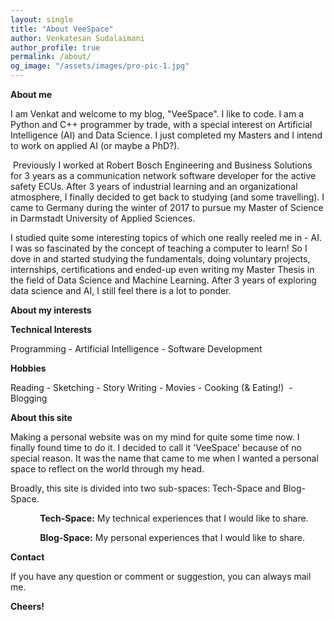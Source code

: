 ```yaml
---
layout: single
title: "About VeeSpace"
author: Venkatesan Sudalaimani
author_profile: true
permalink: /about/
og_image: "/assets/images/pro-pic-1.jpg"
---
```


**About me**

I am Venkat and welcome to my blog, "VeeSpace". I like to code. I am a Python and C++ programmer by trade, with a special interest on Artificial Intelligence (AI) and Data Science. I just completed my Masters and I intend to work on applied AI (or maybe a PhD?).

 Previously I worked at Robert Bosch Engineering and Business Solutions for 3 years as a communication network software developer for the active safety ECUs. After 3 years of industrial learning and an organizational atmosphere, I finally decided to get back to studying (and some travelling). I came to Germany during the winter of 2017 to pursue my Master of Science in Darmstadt University of Applied Sciences.

I studied quite some interesting topics of which one really reeled me in - AI. I was so fascinated by the concept of teaching a computer to learn! So I dove in and started studying the fundamentals, doing voluntary projects, internships, certifications and ended-up even writing my Master Thesis in the field of Data Science and Machine Learning. After 3 years of exploring data science and AI, I still feel there is a lot to ponder.

**About my interests**

**Technical Interests**

Programming - Artificial Intelligence - Software Development

**Hobbies**

Reading - Sketching - Story Writing - Movies - Cooking (& Eating!)  - Blogging

**About this site**

Making a personal website was on my mind for quite some time now. I finally found time to do it. I decided to call it 'VeeSpace' because of no special reason. It was the name that came to me when I wanted a personal space to reflect on the world through my head.

Broadly, this site is divided into two sub-spaces: Tech-Space and Blog-Space.

            **Tech-Space:** My technical experiences that I would like to share.

            **Blog-Space:** My personal experiences that I would like to share.

**Contact**

If you have any question or comment or suggestion, you can always mail me.

**Cheers!**